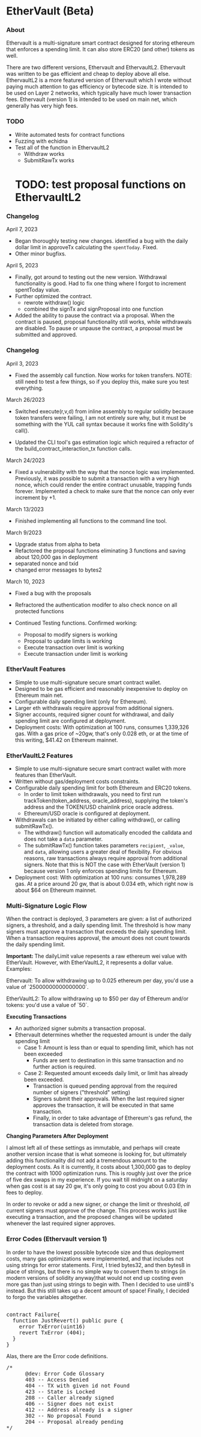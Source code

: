 # EtherVault (Beta)

### About
<p>
Ethervault is a multi-signature smart contract designed for storing ethereum that enforces a spending limit. 
It can also store ERC20 (and other) tokens as well. 
</p>

<p>
There are two different versions, Ethervault and EthervaultL2. Ethervault was written to be gas efficient and cheap to 
deploy above all else. EthervaultL2 is a more featured version of Ethervault which I wrote without paying much attention 
to gas efficiency or bytecode size. It is intended to be used on Layer 2 networks, which typically have much lower 
transaction fees. Ethervault (version 1) is intended to be used on main net, which generally has very high fees.
</p>


### TODO 

- Write automated tests for contract functions
- Fuzzing with echidna
- Test all of the function in EthervaultL2
  - Withdraw works 
  - SubmitRawTx works
  # TODO: test proposal functions on EthervaultL2

### Changelog 
April 7, 2023

- Began thoroughly testing new changes. identified a bug with the daily dollar limit in 
  approveTx calculating the `spentToday`. Fixed. 
- Other minor bugfixs.

April 5, 2023

- Finally, got around to testing out the new version. Withdrawal functionality is good. Had to fix one thing where I forgot 
  to increment spentToday value.
- Further optimized the contract.
  - rewrote withdraw() logic
  - combined the signTx and signProposal into one function
- Added the ability to pause the contract via a proposal. When the contract is paused, proposal functionality still works, 
  while withdrawals are disabled. To pause or unpause the contract, a proposal must be submitted and approved.
 
### Changelog
April 3, 2023

- Fixed the assembly call function. Now works for token transfers. NOTE: still need to test a few things, so if you deploy this, 
  make sure you test everything.

March 26/2023


- Switched execute(r,v,d) from inline assembly to regular solidity because token transfers were failing, I am 
 not entirely sure why, but it must be something with the YUL call syntax because it works fine with Solidity's call(). 

- Updated the CLI tool's gas estimation logic which required a refractor of the build_contract_interaction_tx function 
   calls.

March 24/2023

- Fixed a vulnerability with the way that the nonce logic was implemented. Previously, 
  it was possible to submit a transaction with a very high nonce, which could render the 
  entire contract unusable, trapping funds forever. Implemented a check to make sure that 
  the nonce can only ever increment by +1. 


March 13/2023

- Finished implementing all functions to the command line tool.

March 9/2023

- Upgrade status from alpha to beta
- Refactored the proposal functions eliminating 3 functions and saving about 120,000 gas in deployment
- separated nonce and txid
- changed error messages to bytes2

March 10, 2023

- Fixed a bug with the proposals
- Refractored the authentication modifer to also 
 check nonce on all protected functions

- Continued Testing functions. Confirmed working:
  - Proposal to modify signers is working
  - Proposal to update limits is working
  - Execute transaction over limit is working 
  - Execute transaction under limit is working



### EtherVault Features

<p>

- Simple to use multi-signature secure smart contract wallet.
- Designed to be gas efficient and reasonably inexpensive to deploy on Ethereum main net.
- Configurable daily spending limit (only for Ethereum).
- Larger eth withdrawals require approval from additional signers. 
- Signer accounts, required signer count for withdrawal, and daily spending limit are configured at deployment.
- Deployment costs: With optimization at 100 runs, consumes 1,339,326 gas. With a gas price of ~20gw, that's only
    0.028 eth, or at the time of this writing, $41.42 on Ethereum mainnet.
</p>

### EtherVaultL2 Features

<p>

- Simple to use multi-signature secure smart contract wallet with more features than EtherVault.
- Written without gas/deployment costs constraints.
- Configurable daily spending limit for both Ethereum and ERC20 tokens.
    - In order to limit token withdrawals, you need to first run trackToken(token_address, oracle_address), 
    supplying the token's address and the TOKEN/USD chainlink price oracle address.
    - Ethereum/USD oracle is configured at deployment.
- Withdrawals can be initiated by either calling withdraw(), or calling submitRawTx().
    - The withdraw() function will automatically encoded the calldata and 
    does not take a `data` parameter.
    - The submitRawTx() function takes parameters `recipient`, `_value`, and `data`, allowing 
     users a greater deal of flexibility. For obvious reasons, raw transactions always require 
     approval from additional signers. Note that this is NOT the case with EtherVault (version 1) 
     because version 1 only enforces spending limits for Ethereum.
- Deployment cost: With optimization at 100 runs: consumes 1,978,289 gas. At a price around 20 gw, that is about 
    0.034 eth, which right now is about $64 on Ethereum mainnet.
</p>

### Multi-Signature Logic Flow

<p>
When the contract is deployed, 3 parameters are given: a list of authorized signers, a threshold, and a daily spending limit. 
The threshold  is how many signers must approve a transaction that exceeds the daily spending limit. When a transaction 
requires approval, the amount does not count towards the daily spending limit.
</p>

<p>
<b>Important: </b> The dailyLimit value repesents a raw ethereum wei value with EtherVault. However, with EtherVaultL2, 
it represents a dollar value. Examples:
</p>

<p>
Ethervault: To allow withdrawing up to 0.025 ethereum per day, you'd use a value of `25000000000000000`. 
</p>

<p>
EtherVaultL2: To allow withdrawing up to $50 per day of Ethereum and/or tokens: you'd use a value of `50`. 
</p>

<b>
Executing Transactions
</b>
<p>

  - An authorized signer submits a transaction proposal.
  - Ethervault determines whether the requested amount is under the daily spending limit 
    - Case 1: Amount is less than or equal to spending limit, which has not been exceeded
      - Funds are sent to destination in this same transaction and no further action is required.
    - Case 2: Requested amount exceeds daily limit, or limit has already been exceeded.
      - Transaction is queued pending approval from the required number of signers ("threshold" setting)
      - Signers submit their approvals. When the last required signer approves the transaction, it will be executed in that same transaction.
      - Finally, in order to take advantage of Ethereum's gas refund, the transaction data is deleted from storage.
</p>

<b>
Changing Parameters After Deployment
</b>

<p>
I almost left all of these settings as immutable, and perhaps will create another version incase that is what someone 
is looking for, but ultimately adding this functionality did not add a tremendous amount to the deployment costs. As it 
is currently, it costs about 1,300,000 gas to deploy the contract with 1000 optimization runs. This is roughly just over  
the price of five dex swaps in my experience. If you wait till midnight on a saturday when gas cost is at say 20 gw, 
it's only going to cost you about 0.03 Eth in fees to deploy.  
</p>

<p>
In order to revoke or add a new signer, or change the limit or threshold, <i>all</i> current signers must approve of 
the change. This process works just like executing a transaction, and the proposed changes will be updated whenever 
the last required signer approves.
</p>

### Error Codes (Ethervault version 1)

<p>
In order to have the lowest possible bytecode size and thus deployment costs, many gas optimizations were implemented, 
and that includes not using strings for error statements. First, I tried bytes32, and then bytes8 in place of strings,
but there is no simple way to convert them to strings (in modern versions of solidity anyway)that would not end up 
costing even more gas than just using strings to begin with. Then I decided to use uint8's instead. But this still takes 
up a decent amount of space! Finally, I decided to forgo the variables altogether.

</p>

<pre>

contract Failure{
  function JustRevert() public pure {
    error TxError(uint16)
    revert TxError (404);
  }
}
</pre>

<p>
Alas, there are the Error code definitions.
</p>

<pre>
/*
      @dev: Error Code Glossary
      403 -- Access Denied
      404 -- TX with given id not Found
      423 -- State is Locked
      208 -- Caller already signed
      406 -- Signer does not exist 
      412 -- Address already is a signer
      302 -- No proposal Found
      204 -- Proposal already pending
*/

</pre>